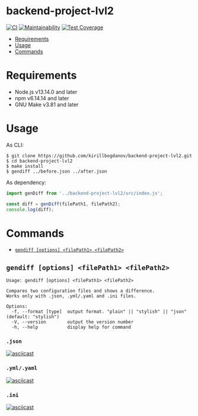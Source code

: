 backend-project-lvl2
=====================

[![CI](https://github.com/kirillbogdanov/backend-project-lvl2/workflows/CI/badge.svg?branch=master&event=push)](https://github.com/kirillbogdanov/backend-project-lvl2/actions)
[![Maintainability](https://api.codeclimate.com/v1/badges/fca0e8017190ee29d60d/maintainability)](https://codeclimate.com/github/kirillbogdanov/backend-project-lvl2/maintainability)
[![Test Coverage](https://api.codeclimate.com/v1/badges/fca0e8017190ee29d60d/test_coverage)](https://codeclimate.com/github/kirillbogdanov/backend-project-lvl2/test_coverage)

* [Requirements](#requirements)
* [Usage](#usage)
* [Commands](#commands)

# Requirements
- Node.js v13.14.0 and later
- npm v6.14.14 and later
- GNU Make v3.81 and later

# Usage
As CLI:
```shell
$ git clone https://github.com/kirillbogdanov/backend-project-lvl2.git
$ cd backend-project-lvl2
$ make install
$ gendiff ../before.json ../after.json
```
As dependency:
```js
import genDiff from '../backend-project-lvl2/src/index.js';

const diff = genDiff(filePath1, filePath2);
console.log(diff);
```

# Commands
* [`gendiff [options] <filePath1> <filePath2>`](#gendiff-options-filepath1-filepath2)

## `gendiff [options] <filePath1> <filePath2>`

```
Usage: gendiff [options] <filePath1> <filePath2>

Compares two configuration files and shows a difference.
Works only with .json, .yml/.yaml and .ini files.

Options:
  -f, --format [type]  output format. "plain" || "stylish" || "json"  (default: "stylish")
  -V, --version        output the version number
  -h, --help           display help for command
```
### `.json`
[![asciicast](https://asciinema.org/a/HP2kkd1ox1XVimCKiwy4DhXWq.svg)](https://asciinema.org/a/HP2kkd1ox1XVimCKiwy4DhXWq)
### `.yml/.yaml`
[![asciicast](https://asciinema.org/a/EH59oggh5yM62LMgzYu0smO3X.svg)](https://asciinema.org/a/EH59oggh5yM62LMgzYu0smO3X)
### `.ini`
[![asciicast](https://asciinema.org/a/MyPmAHd6UgOAP8CYei14XMKSh.svg)](https://asciinema.org/a/MyPmAHd6UgOAP8CYei14XMKSh)
